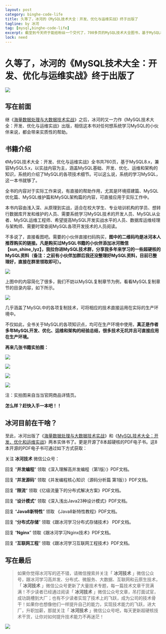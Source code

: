 ```yaml
---
layout: post
category: binghe-code-life
title: 久等了，冰河的《MySQL技术大全：开发、优化与运维实战》终于出版了
tagline: by 冰河
tag: [mysql,binghe-code-life]
excerpt: 截至到今天终于能给粉丝一个交代了，700多页的MySQL技术大全图书，基于MySQL8.x，兼容MySQL5.x，以实战内容为主，涵盖MySQL基础、开发、优化、运维和架构的知识，系统的介绍了MySQL的各项技术细节。可以这么说，系统的学习MySQL，这一本书就够了。全书的内容对于实际工作来说，有直接的帮助作用，尤其是环境搭建篇、MySQL优化篇、MySQL维护篇和MySQL架构篇的内容，可直接应用于实际工作中。
lock: need
---
```


# 久等了，冰河的《MySQL技术大全：开发、优化与运维实战》终于出版了

![](https://img-blog.csdnimg.cn/20201229221657688.jpg)

## 写在前面

继《[海量数据处理与大数据技术实战](</md/knowledge/book/2022-03-29-海量数据处理与大数据技术实战.md>)》之后，冰河的又一力作《MySQL技术大全：开发、优化与运维实战》出版，相信这本书对任何想系统学习MySQL的小伙伴来说，都会带来实质性的帮助。

## 书籍介绍

《MySQL技术大全：开发、优化与运维实战》全书共760页，基于MySQL8.x，兼容MySQL5.x，以实战内容为主，涵盖MySQL基础、开发、优化、运维和架构的知识，系统的介绍了MySQL的各项技术细节。可以这么说，系统的学习MySQL，这一本书就够了。

全书的内容对于实际工作来说，有直接的帮助作用，尤其是环境搭建篇、MySQL优化篇、MySQL维护篇和MySQL架构篇的内容，可直接应用于实际工作中。

本书内容由浅入深、从原理到实战，适合在校大学生、专业培训机构的学员、想转行数据库开发和维护的人员、需要系统学习MySQL技术的开发人员、MySQL从业者、MySQL运维工程师、希望提高MySQL开发实战水平的人员、数据库运维经理与架构师、需要时常查阅MySQL各项开发技术的人员阅读。

不多说了，直接看图吧。需要的小伙伴直接扫码购买，**图中的二维码均是冰河本人推荐购买的链接。凡是购买过MySQL书籍的小伙伴添加冰河微信【sun_shine_lyz】，我拉你进MySQL技术群，分享我多年来学习的一些超硬核的MySQL资料（备注：之前有小伙伴加群后我还没整理好MySQL资料，目前已整理好，直接在群里领取即可）。**

![](https://img-blog.csdnimg.cn/2020122922172282.jpg)


上图中的内容简化了很多，我们不妨以MySQL复制章节为例，看看MySQL复制章节的目录内容，如下所示。

![](https://img-blog.csdnimg.cn/20201229221737489.jpg)


几乎涵盖了MySQL中的各项复制技术，可将相应的技术直接运用在实际的生产环境中。

不仅如此，全书关于MySQL的各项知识点，均可在生产环境中使用，**真正是作者多年MySQL开发、优化、运维和架构的经验总结，很多技术无坑并且可直接应用在生产环境。**

**再来几张书籍实拍图：**

![](https://img-blog.csdnimg.cn/20201229221750803.jpg)

![](https://img-blog.csdnimg.cn/20201229221801677.jpg)


![](https://img-blog.csdnimg.cn/20201229221811345.jpg)


![](https://img-blog.csdnimg.cn/20201229221819786.jpg)


注：实拍图来自当当官网商品详情页。

**怎么样？赶快入手一本吧！！**

## 冰河目前在干啥？

至此，冰河出版了《[海量数据处理与大数据技术实战](</md/knowledge/book/2022-03-29-海量数据处理与大数据技术实战.md>)》和《[MySQL技术大全：开发、优化和运维实战](</md/knowledge/book/2022-03-29-MySQL技术大全.md>)》两本实体书了。更是开源了8本超硬核的PDF电子书。这8本开源的PDF电子书可通过如下方式获取：

关注 **冰河技术** 微信公众号：

回复 “**并发编程**” 领取《深入理解高并发编程（第1版）》PDF文档。

回复 “**并发源码**” 领取《并发编程核心知识（源码分析篇 第1版）》PDF文档。

回复 ”**限流**“ 领取《亿级流量下的分布式解决方案》PDF文档。

回复 “**设计模式**” 领取《深入浅出Java23种设计模式》PDF文档。

回复 “**Java8新特性**” 领取 《Java8新特性教程》PDF文档。

回复 “**分布式存储**” 领取《跟冰河学习分布式存储技术》 PDF文档。

回复 “**Nginx**” 领取《跟冰河学习Nginx技术》PDF文档。

回复 “**互联网工程**” 领取《跟冰河学习互联网工程技术》PDF文档。

## 写在最后

> 如果你觉得冰河写的还不错，请微信搜索并关注「 **冰河技术** 」微信公众号，跟冰河学习高并发、分布式、微服务、大数据、互联网和云原生技术，「 **冰河技术** 」微信公众号更新了大量技术专题，每一篇技术文章干货满满！不少读者已经通过阅读「 **冰河技术** 」微信公众号文章，吊打面试官，成功跳槽到大厂；也有不少读者实现了技术上的飞跃，成为公司的技术骨干！如果你也想像他们一样提升自己的能力，实现技术能力的飞跃，进大厂，升职加薪，那就关注「 **冰河技术** 」微信公众号吧，每天更新超硬核技术干货，让你对如何提升技术能力不再迷茫！

![](https://img-blog.csdnimg.cn/20200716220443647.png#pic_center)